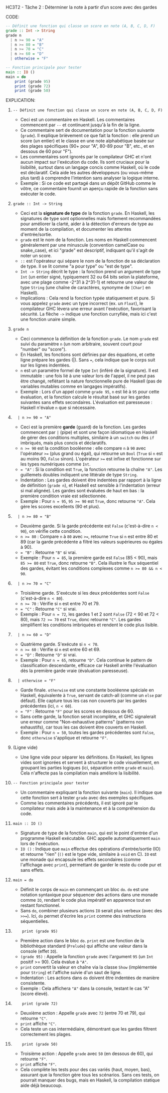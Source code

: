 HC3T2 - Tâche 2 : Déterminer la note à partir d’un score avec des gardes

CODE:

```haskell
-- Définit une fonction qui classe un score en note (A, B, C, D, F)
grade :: Int -> String
grade n
  | n >= 90 = "A"
  | n >= 80 = "B"
  | n >= 70 = "C"
  | n >= 60 = "D"
  | otherwise = "F"

-- Fonction principale pour tester
main :: IO ()
main = do
    print (grade 95)
    print (grade 72)
    print (grade 50)
```


EXPLICATION:

1. `-- Définit une fonction qui classe un score en note (A, B, C, D, F)`  
   - Ceci est un commentaire en Haskell. Les commentaires commencent par `--` et continuent jusqu'à la fin de la ligne.  
   - Ce commentaire sert de documentation pour la fonction suivante (`grade`). Il explique brièvement ce que fait la fonction : elle prend un score (un entier) et le classe en une note alphabétique basée sur des plages spécifiques (90+ pour "A", 80-89 pour "B", etc., et en dessous de 60 pour "F").  
   - Les commentaires sont ignorés par le compilateur GHC et n'ont aucun impact sur l'exécution du code. Ils sont cruciaux pour la lisibilité, surtout dans un langage concis comme Haskell, où le code est déclaratif. Cela aide les autres développeurs (ou vous-même plus tard) à comprendre l'intention sans analyser la logique interne.  
   - Exemple : Si ce code est partagé dans un dépôt GitHub comme le vôtre, ce commentaire fournit un aperçu rapide de la fonction sans exécuter le code.

2. `grade :: Int -> String`  
   - Ceci est la **signature de type** de la fonction `grade`. En Haskell, les signatures de type sont optionnelles mais fortement recommandées pour améliorer la clarté, aider à la détection d'erreurs de type au moment de la compilation, et documenter les attentes d'entrée/sortie.  
   - `grade` est le nom de la fonction. Les noms en Haskell commencent généralement par une minuscule (convention camelCase ou snake_case), et ici "grade" est descriptif, indiquant qu'il s'agit de noter un score.  
   - `::` est l'opérateur qui sépare le nom de la fonction de sa déclaration de type. Il se lit comme "a pour type" ou "est de type".  
   - `Int -> String` décrit le type : la fonction prend un argument de type `Int` (un entier signé, typiquement 32 ou 64 bits selon la plateforme, avec une plage comme -2^31 à 2^31-1) et retourne une valeur de type `String` (une chaîne de caractères, synonyme de `[Char]` en Haskell).  
   - Implications : Cela rend la fonction typée statiquement et pure. Si vous appelez `grade` avec un type incorrect (ex. un `Float`), le compilateur GHC lèvera une erreur avant l'exécution, favorisant la sécurité. La flèche `->` indique une fonction curryfiée, mais ici c'est une fonction unaire simple.

3. `grade n`  
   - Ceci commence la définition de la fonction `grade`. Le nom `grade` est suivi du paramètre `n` (un nom arbitraire, souvent court pour "number" ou "score").  
   - En Haskell, les fonctions sont définies par des équations, et cette ligne prépare les gardes (|). Sans `=`, cela indique que le corps suit sur les lignes indentées.  
   - `n` est un paramètre formel de type `Int` (inféré de la signature). Il est immutable : une fois lié à une valeur lors de l'appel, il ne peut pas être changé, reflétant la nature fonctionnelle pure de Haskell (pas de variables mutables comme en langages impératifs).  
   - Exemple : Lors d'un appel comme `grade 95`, `n` est lié à `95` pour cette évaluation, et la fonction calcule le résultat basé sur les gardes suivantes sans effets secondaires. L'évaluation est paresseuse : Haskell n'évalue `n` que si nécessaire.

4. `  | n >= 90 = "A"`  
   - Ceci est la première **garde** (guard) de la fonction. Les gardes commencent par `|` (pipe) et sont une façon idiomatique en Haskell de gérer des conditions multiples, similaire à un `switch` ou des `if` imbriqués, mais plus concis et déclaratifs.  
   - `n >= 90` est la condition booléenne : elle compare `n` à `90` avec l'opérateur `>=` (plus grand ou égal), qui retourne un `Bool` (`True` si `n` est au moins 90, `False` sinon). L'opérateur `>=` est infixe et fonctionne sur les types numériques comme `Int`.  
   - `= "A"` : Si la condition est `True`, la fonction retourne la chaîne `"A"`. Les guillemets doubles indiquent une littérale de type `String`.  
   - Indentation : Les gardes doivent être indentées par rapport à la ligne de définition (`grade n`), et Haskell est sensible à l'indentation (erreur si mal alignée). Les gardes sont évaluées de haut en bas : la première condition vraie est sélectionnée.  
   - Exemple : Pour `n = 95`, `95 >= 90` est `True`, donc retourne `"A"`. Cela gère les scores excellents (90 et plus).

5. `  | n >= 80 = "B"`  
   - Deuxième garde. Si la garde précédente est `False` (c'est-à-dire `n < 90`), on vérifie cette condition.  
   - `n >= 80` : Compare `n` à `80` avec `>=`, retourne `True` si `n` est entre 80 et 89 (car la garde précédente a filtré les valeurs supérieures ou égales à 90).  
   - `= "B"` : Retourne `"B"` si vrai.  
   - Exemple : Pour `n = 85`, la première garde est `False` (85 < 90), mais `85 >= 80` est `True`, donc retourne `"B"`. Cela illustre le flux séquentiel des gardes, évitant les conditions complexes comme `n >= 80 && n < 90`.

6. `  | n >= 70 = "C"`  
   - Troisième garde. S'exécute si les deux précédentes sont `False` (c'est-à-dire `n < 80`).  
   - `n >= 70` : Vérifie si `n` est entre 70 et 79.  
   - `= "C"` : Retourne `"C"` si vrai.  
   - Exemple : Pour `n = 72`, les gardes 1 et 2 sont `False` (72 < 90 et 72 < 80), mais `72 >= 70` est `True`, donc retourne `"C"`. Les gardes simplifient les conditions imbriquées et rendent le code plus lisible.

7. `  | n >= 60 = "D"`  
   - Quatrième garde. S'exécute si `n < 70`.  
   - `n >= 60` : Vérifie si `n` est entre 60 et 69.  
   - `= "D"` : Retourne `"D"` si vrai.  
   - Exemple : Pour `n = 65`, retourne `"D"`. Cela continue le pattern de classification descendante, efficace car Haskell arrête l'évaluation dès la première garde vraie (évaluation paresseuse).

8. `  | otherwise = "F"`  
   - Garde finale. `otherwise` est une constante booléenne spéciale en Haskell, équivalente à `True`, servant de catch-all (comme un `else` par défaut). Elle capture tous les cas non couverts par les gardes précédentes (ici, `n < 60`).  
   - `= "F"` : Retourne `"F"` pour les scores en dessous de 60.  
   - Sans cette garde, la fonction serait incomplète, et GHC signalerait une erreur comme "Non-exhaustive patterns" (patterns non exhaustifs), car tous les cas doivent être couverts en Haskell.  
   - Exemple : Pour `n = 50`, toutes les gardes précédentes sont `False`, donc `otherwise` s'applique et retourne `"F"`.

9. (Ligne vide)  
   - Une ligne vide pour séparer les définitions. En Haskell, les lignes vides sont ignorées et servent à structurer le code visuellement, en groupant les parties logiques (ici, séparation entre `grade` et `main`). Cela n'affecte pas la compilation mais améliore la lisibilité.

10. `-- Fonction principale pour tester`  
    - Un commentaire expliquant la fonction suivante (`main`). Il indique que cette fonction sert à tester `grade` avec des exemples spécifiques.  
    - Comme les commentaires précédents, il est ignoré par le compilateur mais aide à la maintenance et à la compréhension du code.

11. `main :: IO ()`  
    - Signature de type de la fonction `main`, qui est le point d'entrée d'un programme Haskell exécutable. GHC appelle automatiquement `main` lors de l'exécution.  
    - `IO ()` : Indique que `main` effectue des opérations d'entrée/sortie (IO) et retourne "rien" (`()` est le type vide, similaire à `void` en C). `IO` est une monade qui encapsule les effets secondaires (comme l'affichage avec `print`), permettant de garder le reste du code pur et sans effets.

12. `main = do`  
    - Définit le corps de `main` en commençant un bloc `do`. `do` est une notation syntaxique pour séquencer des actions dans une monade comme `IO`, rendant le code plus impératif en apparence tout en restant fonctionnel.  
    - Sans `do`, combiner plusieurs actions `IO` serait plus verbeux (avec des `>>=`). Ici, `do` permet d'écrire les `print` comme des instructions séquentielles.

13. `    print (grade 95)`  
    - Première action dans le bloc `do`. `print` est une fonction de la bibliothèque standard (`Prelude`) qui affiche une valeur dans la console (effet `IO`).  
    - `(grade 95)` : Appelle la fonction `grade` avec l'argument `95` (un `Int` positif >= 90). Cela évalue à `"A"`.  
    - `print` convertit la valeur en chaîne via la classe `Show` (implémentée pour `String`) et l'affiche suivie d'un saut de ligne.  
    - Indentation : Les actions dans `do` doivent être indentées de manière consistente.  
    - Exemple : Cela affichera `"A"` dans la console, testant le cas "A" (score élevé).

14. `    print (grade 72)`  
    - Deuxième action : Appelle `grade` avec `72` (entre 70 et 79), qui retourne `"C"`.  
    - `print` affiche `"C"`.  
    - Cela teste un cas intermédiaire, démontrant que les gardes filtrent correctement les plages.

15. `    print (grade 50)`  
    - Troisième action : Appelle `grade` avec `50` (en dessous de 60), qui retourne `"F"`.  
    - `print` affiche `"F"`.  
    - Cela complète les tests pour des cas variés (haut, moyen, bas), assurant que la fonction gère tous les scénarios. Sans ces tests, on pourrait manquer des bugs, mais en Haskell, la compilation statique aide déjà beaucoup.

